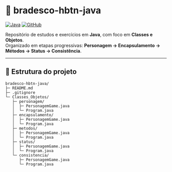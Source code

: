 # 🚀 bradesco-hbtn-java

[![Java](https://img.shields.io/badge/Java-17-red)](https://www.oracle.com/java/technologies/javase/jdk17-archive-downloads.html)
[![GitHub](https://img.shields.io/badge/GitHub-Repository-black)](https://github.com/KarinaMCorreia/bradesco-hbtn-java)

Repositório de estudos e exercícios em **Java**, com foco em **Classes e Objetos**.  
Organizado em etapas progressivas: **Personagem → Encapsulamento → Métodos → Status → Consistência**.

---

## 📁 Estrutura do projeto

```text
bradesco-hbtn-java/
├─ README.md
├─ .gitignore
└─ Classes_Objetos/
   ├─ personagem/
   │  ├─ PersonagemGame.java
   │  └─ Program.java
   ├─ encapsulamento/
   │  ├─ PersonagemGame.java
   │  └─ Program.java
   ├─ metodos/
   │  ├─ PersonagemGame.java
   │  └─ Program.java
   ├─ status/
   │  ├─ PersonagemGame.java
   │  └─ Program.java
   └─ consistencia/
      ├─ PersonagemGame.java
      └─ Program.java
